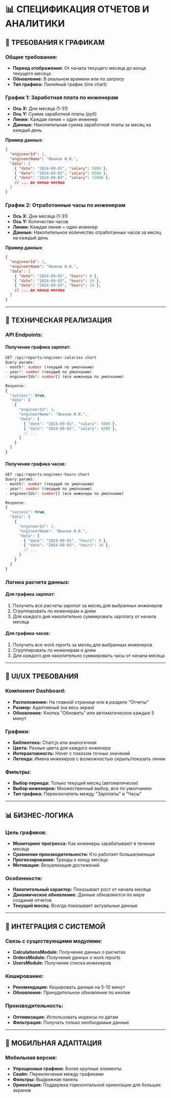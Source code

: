# 📊 **СПЕЦИФИКАЦИЯ ОТЧЕТОВ И АНАЛИТИКИ**

## 🎯 **ТРЕБОВАНИЯ К ГРАФИКАМ**

### **Общие требования:**
- **Период отображения:** От начала текущего месяца до конца текущего месяца
- **Обновление:** В реальном времени или по запросу
- **Тип графика:** Линейный график (line chart)

### **График 1: Заработная плата по инженерам**
- **Ось X:** Дни месяца (1-31)
- **Ось Y:** Сумма заработной платы (руб)
- **Линии:** Каждая линия = один инженер
- **Данные:** Накопительная сумма заработной платы за месяц на каждый день

**Пример данных:**
```json
{
  "engineerId": 1,
  "engineerName": "Иванов И.И.",
  "data": [
    { "date": "2024-09-01", "salary": 5000 },
    { "date": "2024-09-02", "salary": 8500 },
    { "date": "2024-09-03", "salary": 12000 },
    // ... до конца месяца
  ]
}
```

### **График 2: Отработанные часы по инженерам**
- **Ось X:** Дни месяца (1-31)
- **Ось Y:** Количество часов
- **Линии:** Каждая линия = один инженер
- **Данные:** Накопительное количество отработанных часов за месяц на каждый день

**Пример данных:**
```json
{
  "engineerId": 1,
  "engineerName": "Иванов И.И.",
  "data": [
    { "date": "2024-09-01", "hours": 8 },
    { "date": "2024-09-02", "hours": 16 },
    { "date": "2024-09-03", "hours": 24 },
    // ... до конца месяца
  ]
}
```

---

## 🔧 **ТЕХНИЧЕСКАЯ РЕАЛИЗАЦИЯ**

### **API Endpoints:**

#### **Получение графика зарплат:**
```typescript
GET /api/reports/engineer-salaries-chart
Query params:
- month?: number (текущий по умолчанию)
- year?: number (текущий по умолчанию)
- engineerIds?: number[] (все инженеры по умолчанию)

Response:
{
  "success": true,
  "data": [
    {
      "engineerId": 1,
      "engineerName": "Иванов И.И.",
      "data": [
        { "date": "2024-09-01", "salary": 5000 },
        { "date": "2024-09-02", "salary": 8500 },
        // ...
      ]
    }
  ]
}
```

#### **Получение графика часов:**
```typescript
GET /api/reports/engineer-hours-chart
Query params:
- month?: number (текущий по умолчанию)
- year?: number (текущий по умолчанию)
- engineerIds?: number[] (все инженеры по умолчанию)

Response:
{
  "success": true,
  "data": [
    {
      "engineerId": 1,
      "engineerName": "Иванов И.И.",
      "data": [
        { "date": "2024-09-01", "hours": 8 },
        { "date": "2024-09-02", "hours": 16 },
        // ...
      ]
    }
  ]
}
```

### **Логика расчета данных:**

#### **Для графика зарплат:**
1. Получить все расчеты зарплат за месяц для выбранных инженеров
2. Сгруппировать по инженерам и дням
3. Для каждого дня накопительно суммировать зарплату от начала месяца

#### **Для графика часов:**
1. Получить все work reports за месяц для выбранных инженеров
2. Сгруппировать по инженерам и дням
3. Для каждого дня накопительно суммировать часы от начала месяца

---

## 🎨 **UI/UX ТРЕБОВАНИЯ**

### **Компонент Dashboard:**
- **Расположение:** На главной странице или в разделе "Отчеты"
- **Размер:** Адаптивный (на весь экран)
- **Обновление:** Кнопка "Обновить" или автоматическое каждые 5 минут

### **Графики:**
- **Библиотека:** Chart.js или аналогичная
- **Цвета:** Разные цвета для каждого инженера
- **Интерактивность:** Hover с показом точных значений
- **Легенда:** Имена инженеров с возможностью скрыть/показать линии

### **Фильтры:**
- **Выбор периода:** Только текущий месяц (автоматически)
- **Выбор инженеров:** Множественный выбор, все по умолчанию
- **Тип графика:** Переключатель между "Зарплаты" и "Часы"

---

## 📊 **БИЗНЕС-ЛОГИКА**

### **Цель графиков:**
- **Мониторинг прогресса:** Как инженеры зарабатывают в течение месяца
- **Сравнение производительности:** Кто работает больше/меньше
- **Прогнозирование:** Тренды к концу месяца
- **Мотивация:** Визуализация достижений

### **Особенности:**
- **Накопительный характер:** Показывает рост от начала месяца
- **Динамическое обновление:** Данные обновляются по мере создания отчетов
- **Текущий месяц:** Всегда показывает актуальные данные

---

## 🔄 **ИНТЕГРАЦИЯ С СИСТЕМОЙ**

### **Связь с существующими модулями:**
- **CalculationsModule:** Получение данных о расчетах
- **OrdersModule:** Получение данных о work reports
- **UsersModule:** Получение списка инженеров

### **Кеширование:**
- **Рекомендация:** Кешировать данные на 5-10 минут
- **Обновление:** Принудительное обновление по кнопке

### **Производительность:**
- **Оптимизация:** Использовать индексы по датам
- **Фильтрация:** Получать только необходимые данные

---

## 📱 **МОБИЛЬНАЯ АДАПТАЦИЯ**

### **Мобильная версия:**
- **Упрощенные графики:** Более крупные элементы
- **Свайп:** Переключение между графиками
- **Фильтры:** Выдвижная панель
- **Ориентация:** Поддержка горизонтальной ориентации для больших экранов

